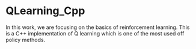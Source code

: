 # QLearning_Cpp
In this work, we are focusing on the basics of reinforcement learning. This is a C++ implementation of Q learning which is one of the most used off policy methods.
